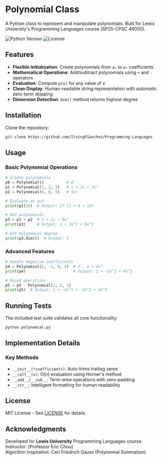 # Polynomial Class

A Python class to represent and manipulate polynomials. Built for Lewis University's Programming Languages course (SP25-CPSC 46000).

![Python Version](https://img.shields.io/badge/python-3.6%2B-blue)
![License](https://img.shields.io/badge/license-MIT-green)

## Features

- **Flexible Initialization**: Create polynomials from `a₀` to `aₙ` coefficients
- **Mathematical Operations**: Add/subtract polynomials using `+` and `-` operators
- **Evaluation**: Compute `p(x)` for any value of x
- **Clean Display**: Human-readable string representation with automatic zero-term skipping
- **Dimension Detection**: `dim()` method returns highest degree

## Installation

Clone the repository:

```bash
git clone https://github.com/IrvingFSanchez/Programming-Languages
```

## Usage

### Basic Polynomial Operations

```python
# Create polynomials
p0 = Polynomial()          # 0
p1 = Polynomial(1, 2, 3)   # 1 + 2x + 3x²
p2 = Polynomial(0, 0, 5)   # 5x²

# Evaluate at x=2
print(p1(2))  # Output: 17 (1 + 4 + 12)

# Add polynomials
p3 = p1 + p2  # 1 + 2x + 8x²
print(p3)     # Output: 1 + 2x^1 + 8x^2

# Get polynomial degree
print(p3.dim())  # Output: 2
```

### Advanced Features

```python
# Handle negative coefficients
p4 = Polynomial(2, -1, 0, 4)  # 2 - x + 4x³
print(p4)                     # Output: 2 + -1x^1 + 4x^3

# Mixed operations
p5 = p4 - Polynomial(1, 1, 1)
print(p5)  # Output: 1 + -2x^1 + -1x^2 + 4x^3
```

## Running Tests

The included test suite validates all core functionality:

```bash
python polynomial.py
```

## Implementation Details

### Key Methods

- `__init__(*coefficients)`: Auto-trims trailing zeros
- `__call__(x)`: O(n) evaluation using Horner's method
- `__add__/__sub__`: Term-wise operations with zero-padding
- `__str__`: Intelligent formatting for human readability

## License

MIT License - See [LICENSE](LICENSE) for details.

## Acknowledgments

Developed for **Lewis University** Programming Languages course.  
Instructor: [Professor Eric Chou]  
Algorithm Inspiration: Carl Friedrich Gauss (Polynomial Summation)
